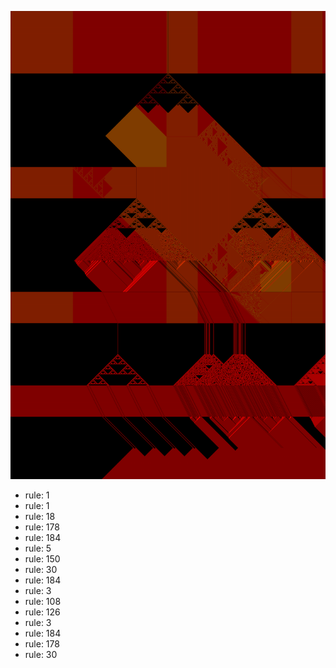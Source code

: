 ![photo](./output.png) 
 * rule: 1
* rule: 1
* rule: 18
* rule: 178
* rule: 184
* rule: 5
* rule: 150
* rule: 30
* rule: 184
* rule: 3
* rule: 108
* rule: 126
* rule: 3
* rule: 184
* rule: 178
* rule: 30

